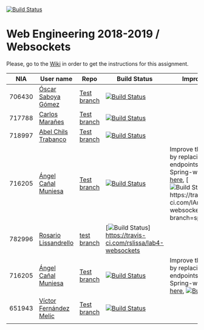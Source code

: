 [![Build Status](https://travis-ci.org/UNIZAR-30246-WebEngineering/lab4-websockets.svg?branch=master)](https://travis-ci.org/UNIZAR-30246-WebEngineering/lab4-websockets)
# Web Engineering 2018-2019 / Websockets
Please, go to the [Wiki](https://github.com/UNIZAR-30246-WebEngineering/lab4-websockets/wiki) in order to get the instructions for this assignment.

| NIA    | User name | Repo | Build Status | Improvement | Score
|--------|-----------|------|--------------|-------------|--------
| 706430 | [Óscar Saboya Gómez](https://github.com/oscarsa) | [Test branch](https://github.com/oscarsa/lab4-websockets/tree/test) | [![Build Status](https://api.travis-ci.org/oscarsa/lab4-websockets.svg?branch=test)](https://travis-ci.com/oscarsa/lab4-websockets) | |
| 717788 | [Carlos Marañes](https://github.com/carlosmn1997) | [Test branch](https://github.com/carlosmn1997/lab4-websockets/tree/test) | [![Build Status](https://travis-ci.org/carlosmn1997/lab4-websockets.svg)](https://travis-ci.org/carlosmn1997/lab4-websockets) | |
| 718997 | [Abel Chils Trabanco](https://github.com/AbelChT) | [Test branch](https://github.com/AbelChT/lab4-websockets/tree/test) | [![Build Status](https://travis-ci.com/AbelChT/lab4-websockets.svg?branch=test)](https://travis-ci.com/AbelChT/lab4-websockets) | |
| 716205 | [Ángel Cañal Muniesa](https://github.com/lAngelP) | [Test branch](https://github.com/lAngelP/lab4-websockets/tree/test) | [![Build Status](https://www.travis-ci.com/lAngelP/lab4-websockets.svg?branch=test)](https://www.travis-ci.com/lAngelP/lab4-websockets) | Improve the project by replacing the      endpoints with Spring-websockets [here](https://github.com/lAngelP/lab4-websockets/blob/spring/README.md), [![Build Status https://travis-ci.com/lAngelP/lab4-websockets.svg?branch=spring)](https://github.com/lAngelP/lab4-websockets/tree/spring) |  |
| 782996 | [Rosario Lissandrello](https://github.com/rslissa) |[test branch](https://github.com/rslissa/lab4-websockets/tree/test) |[![Build Status](https://travis-ci.com/rslissa/lab4-websockets.svg?branch=test)] https://travis-ci.com/rslissa/lab4-websockets ||
| 716205 | [Ángel Cañal Muniesa](https://github.com/lAngelP) | [Test branch](https://github.com/lAngelP/lab4-websockets/tree/test) | [![Build Status](https://www.travis-ci.com/lAngelP/lab4-websockets.svg?branch=test)](https://www.travis-ci.com/lAngelP/lab4-websockets) | Improve the project by replacing the endpoints with Spring-websockets [here](https://github.com/lAngelP/lab4-websockets/blob/spring/README.md), [![Build Status](https://travis-ci.com/lAngelP/lab4-websockets.svg?branch=spring)](https://github.com/lAngelP/lab4-websockets/tree/spring) |  |
| 651943 | [Víctor Fernández Melic](https://github.com/Melic93) | [Test branch](https://github.com/Melic93/lab4-websockets/tree/test) | [![Build Status](https://api.travis-ci.org/Melic93/lab4-websockets.svg?branch=test)](https://travis-ci.org/Melic93/lab4-websockets) | |
|        |           |      |              |             |
